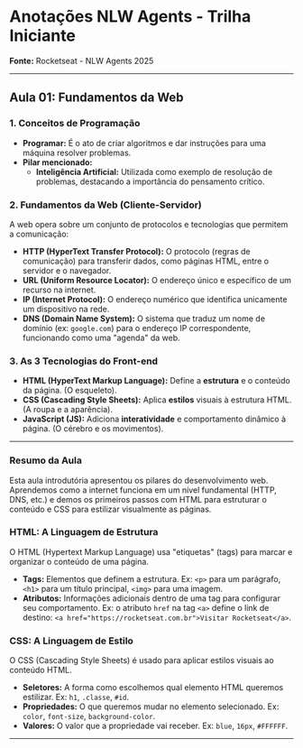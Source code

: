 # Anotações NLW Agents - Trilha Iniciante

**Fonte:** Rocketseat - NLW Agents 2025

---

## Aula 01: Fundamentos da Web

### 1. Conceitos de Programação

- **Programar:** É o ato de criar algoritmos e dar instruções para uma máquina resolver problemas.
- **Pilar mencionado:**
  - **Inteligência Artificial:** Utilizada como exemplo de resolução de problemas, destacando a importância do pensamento crítico.

### 2. Fundamentos da Web (Cliente-Servidor)

A web opera sobre um conjunto de protocolos e tecnologias que permitem a comunicação:

- **HTTP (HyperText Transfer Protocol):** O protocolo (regras de comunicação) para transferir dados, como páginas HTML, entre o servidor e o navegador.
- **URL (Uniform Resource Locator):** O endereço único e específico de um recurso na internet.
- **IP (Internet Protocol):** O endereço numérico que identifica unicamente um dispositivo na rede.
- **DNS (Domain Name System):** O sistema que traduz um nome de domínio (ex: `google.com`) para o endereço IP correspondente, funcionando como uma "agenda" da web.


### 3. As 3 Tecnologias do Front-end

- **HTML (HyperText Markup Language):** Define a **estrutura** e o conteúdo da página. (O esqueleto).
- **CSS (Cascading Style Sheets):** Aplica **estilos** visuais à estrutura HTML. (A roupa e a aparência).
- **JavaScript (JS):** Adiciona **interatividade** e comportamento dinâmico à página. (O cérebro e os movimentos).

---


### Resumo da Aula

Esta aula introdutória apresentou os pilares do desenvolvimento web. Aprendemos como a internet funciona em um nível fundamental (HTTP, DNS, etc.) e demos os primeiros passos com HTML para estruturar o conteúdo e CSS para estilizar visualmente as páginas.

### HTML: A Linguagem de Estrutura

O HTML (Hypertext Markup Language) usa "etiquetas" (tags) para marcar e organizar o conteúdo de uma página.

* **Tags:** Elementos que definem a estrutura. Ex: `<p>` para um parágrafo, `<h1>` para um título principal, `<img>` para uma imagem.
* **Atributos:** Informações adicionais dentro de uma tag para configurar seu comportamento. Ex: o atributo `href` na tag `<a>` define o link de destino: `<a href="https://rocketseat.com.br">Visitar Rocketseat</a>`.

### CSS: A Linguagem de Estilo

O CSS (Cascading Style Sheets) é usado para aplicar estilos visuais ao conteúdo HTML.

* **Seletores:** A forma como escolhemos qual elemento HTML queremos estilizar. Ex: `h1`, `.classe`, `#id`.
* **Propriedades:** O que queremos mudar no elemento selecionado. Ex: `color`, `font-size`, `background-color`.
* **Valores:** O valor que a propriedade vai receber. Ex: `blue`, `16px`, `#FFFFFF`.

<hr>
